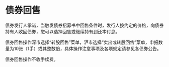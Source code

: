 # 债券回售

债券发行人承诺，当触发债券招募书中回售条件时，发行人按约定的价格，向债券持有人收回债券，您可以选择回售或继续持有到还本付息。

债券回售操作深市选择“转股回售”菜单，沪市选择“卖出或转股回售”菜单，申报数量为10张（1手）或其整数倍，具体操作注意事项及各项规定请参见各债券公告。

债券回售操作不收手续费。
